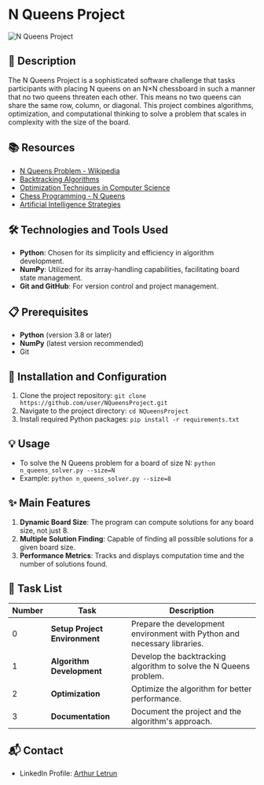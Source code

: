 # N Queens Project

![N Queens Project](https://chat.openai.com/g/g-SXL2lIFlb-readme-creator/c/3072edad-4067-4e01-90d7-60be0861809c "Project Image")

## 📝 Description
The N Queens Project is a sophisticated software challenge that tasks participants with placing N queens on an N×N chessboard in such a manner that no two queens threaten each other. This means no two queens can share the same row, column, or diagonal. This project combines algorithms, optimization, and computational thinking to solve a problem that scales in complexity with the size of the board.

## 📚 Resources
- [N Queens Problem - Wikipedia](https://en.wikipedia.org/wiki/Eight_queens_puzzle)
- [Backtracking Algorithms](https://www.geeksforgeeks.org/backtracking-algorithms/)
- [Optimization Techniques in Computer Science](https://www.sciencedirect.com/topics/computer-science/optimization-technique)
- [Chess Programming - N Queens](https://www.chessprogramming.org/N_Queens)
- [Artificial Intelligence Strategies](https://www.coursera.org/learn/artificial-intelligence)

## 🛠️ Technologies and Tools Used
- **Python**: Chosen for its simplicity and efficiency in algorithm development.
- **NumPy**: Utilized for its array-handling capabilities, facilitating board state management.
- **Git and GitHub**: For version control and project management.

## 📋 Prerequisites
- **Python** (version 3.8 or later)
- **NumPy** (latest version recommended)
- Git

## 🚀 Installation and Configuration
1. Clone the project repository: `git clone https://github.com/user/NQueensProject.git`
2. Navigate to the project directory: `cd NQueensProject`
3. Install required Python packages: `pip install -r requirements.txt`

## 💡 Usage
- To solve the N Queens problem for a board of size N: `python n_queens_solver.py --size=N`
- Example: `python n_queens_solver.py --size=8`

## ✨ Main Features
1. **Dynamic Board Size**: The program can compute solutions for any board size, not just 8.
2. **Multiple Solution Finding**: Capable of finding all possible solutions for a given board size.
3. **Performance Metrics**: Tracks and displays computation time and the number of solutions found.

## 📝 Task List
| Number | Task                   | Description                                                                     |
| ------ | ---------------------- | ------------------------------------------------------------------------------- |
| 0      | **Setup Project Environment** | Prepare the development environment with Python and necessary libraries. |
| 1      | **Algorithm Development** | Develop the backtracking algorithm to solve the N Queens problem. |
| 2      | **Optimization** | Optimize the algorithm for better performance. |
| 3      | **Documentation** | Document the project and the algorithm's approach. |

## 📬 Contact
- LinkedIn Profile: [Arthur Letrun](https://www.linkedin.com/in/arthur-letrun/)
